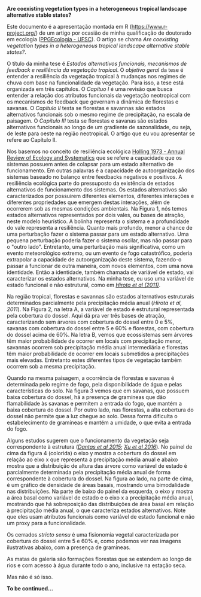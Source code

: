 
**Are coexisting vegetation types in a heterogeneous tropical landscape alternative stable states?**


Este documento é a apresentação montada em R (<https://www.r-project.org/>) de um artigo por ocasião de minha qualificação de doutorado em ecologia ([PPGEcologia - UFSC](https://www.poseco.ufsc.br)). O artigo se chama *Are coexisting vegetation types in a heterogeneous tropical landscape alternative stable states?*.

O título da minha tese é *Estados alternativos funcionais, mecanismos de feedback e resiliência da vegetação tropical*. O *objetivo geral* da tese é entender a resiliência da vegetação tropical à mudanças nos regimes de chuva com base na funcionalidade da vegetação. Para isso, a tese está organizada em três capítulos. O *Capítuo I* é uma revisão que busca entender a relação dos atributos funcionais da vegetação neotropical com os mecanismos de feedback que governam a dinâmica de florestas e savanas. O *Capítulo II* testa se florestas e savannas são estados alternativos funcionais sob o mesmo regime de precipitação, na escala de paisagem. O *Capítulo III* testa se florestas e savanas são estados alternativos funcionais ao longo de um gradiente de sazonalidade, ou seja, de leste para oeste na região neotropical. O artigo que eu vou apresentar se refere ao Capítulo II.

Nos basemos no conceito de resiliência ecológica [Holling 1973 - Annual Review of Ecology and Systematics](https://www.annualreviews.org/doi/abs/10.1146/annurev.es.04.110173.000245) que se refere a capacidade que os sistemas possuem antes de colapsar para um estado alternativo de funcionamento. Em outras palavras é a capacidade de autoorganização dos sistemas baseado no balanço entre feedbacks negativos e positivos. A resiliência ecológica parte do pressuposto da existência de estados alternativos de funcionamento dos sistemas. Os estados alternativos são caracterizados por possuírem diferentes elementos, diferentes interações e diferentes propriedades que emergem destas interações, além de ocorrerem sob as mesmas condições ambientais. Na Figura 1, nós temos estados alternativos representados por dois vales, ou bases de atração, neste modelo heurístico. A bolinha representa o sistema e a profundidade do vale representa a resiliência. Quanto mais profundo, menor a chance de  uma perturbação fazer o sistema passar para um estado alternativo. Uma pequena perturbação poderia fazer o sistema oscilar, mas não passar para o "outro lado". Entretanto, uma perturbação mais significativa, como um evento meteorológico extremo, ou um evento de fogo catastrófico, poderia extrapolar a capacidade de autoorganização deste sistema, fazendo-o passar a funcionar de outra maneira, com novos elementos, com uma nova identidade. Então a identidade, também chamada de variável de estado, vai caracterizar os estados alternativos. Na minha tese, eu uso uma variável de estado funcional e não estrutural, como em [*Hirota et al (2011)*](https://www.science.org/doi/abs/10.1126/science.1210657).

Na região tropical, florestas e savannas são estados alternativos estruturais determinados parcialmente pela precipitação média anual (*Hirota et al, 2011*). Na Figura 2, na letra A, a variável de estado é estrutural representada pela cobertura do dossel. Aqui dá pra ver três bases de atração, caracterizando sem árvores com cobertura do dossel entre 0 e 5%, savanas com cobertura do dossel entre 5 e 60% e florestas, com cobertura do dossel acima de 60%. Na letra B, vemos que ecossistemas sem árvores têm maior probabilidade de ocorrer em locais com precipitação menor, savannas ocorrem sob precipitação média anual intermediária e florestas têm maior probabilidade de ocorrer em locais submetidos a precipitações mais elevadas. Entretanto estes diferentes tipos de vegetação também ocorrem sob a mesma precipitação.

Quando na mesma paisagem, a ocorrência de florestas e savanas é determinada pelo regime de fogo, pela disponibilidade de água e pelas características do solo. Na figura 3 vemos que em savanas, que possuem baixa cobertura do dossel, há a presença de gramíneas que dão flamabilidade às savanas e permitem a entrada do fogo, que mantém a baixa cobertura do dossel. Por outro lado, nas florestas, a alta cobertura do dossel não permite que a luz chegue ao solo. Dessa forma dificulta o estabelecimento de gramíneas e mantém a umidade, o que evita a entrada do fogo.

Alguns estudos sugerem que o funcionamento da vegetação seja correspondente à estrutura ([*Dantas et al 2015*](https://onlinelibrary.wiley.com/doi/abs/10.1111/ele.12537); [*Xu et al 2016*](https://esajournals.onlinelibrary.wiley.com/doi/abs/10.1002/ecy.1470)). No painel de cima da figura 4 (colorida) o eixo y mostra a cobertura do dossel em relação ao eixo x que representa a precipitação média anual e abaixo mostra que a distribuição de altura das árvore como variável de estado é parcialmente determinada pela precipitação média anual de forma correspondente à cobertura do dossel. Na figura ao lado, na parte de cima, é um gráfico de densidade de áreas basais, mostrando uma bimodalidade nas distribuições. Na parte de baixo do painel da esquerda, o eixo y mostra a área basal como variável de estado e o eixo x a precipitação média anual, mostrando que há sobreposição das distribuições de área basal em relação à precipitação média anual, o que caracteriza estados alternativos. Note que eles usam atributos funcionais como variável de estado funcional e não um proxy para a funcionalidade.

Os cerrados *stricto sensu* é uma fisionomia vegetal caracterizada por cobertura do dossel entre 5 e 60% e, como podemos ver nas imagens ilustrativas abaixo, com a presença de gramíneas.

As matas de galeria são formações florestas que se estendem ao longo de rios e com acesso à água durante todo o ano, inclusive na estação seca.

Mas não é só isso.

<b>To be continued...
